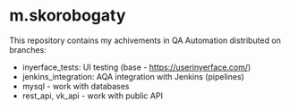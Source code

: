 # m.skorobogaty
This repository contains my achivements in QA Automation distributed on branches:
  - inyerface_tests: UI testing (base - https://userinyerface.com/)
  - jenkins_integration: AQA integration with Jenkins (pipelines)
  - mysql - work with databases
  - rest_api, vk_api - work with public API
